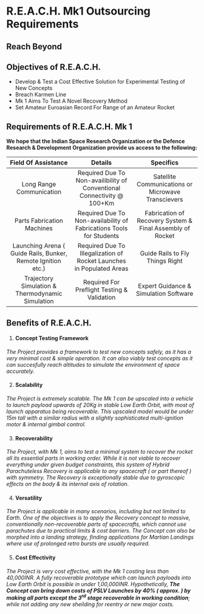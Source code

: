 <!-- Uses GitHub Flavoured Markdown-->

# R.E.A.C.H. Mk1  Outsourcing Requirements

## Reach Beyond

## Objectives of R.E.A.C.H.

* Develop & Test a Cost Effective Solution for Experimental Testing of New Concepts
* Breach Karmen Line
* Mk 1 Aims To Test A Novel Recovery Method
* Set Amateur Euroasian Record For Range of an Amateur Rocket

## Requirements of R.E.A.C.H. Mk 1

__We hope that the Indian Space Research Organization or the Defence Research & Development Organization provide us access to the following:__

| Field Of Assistance | Details | Specifics |
| :--: | :--: | :--: |
| Long Range Communication | Required Due To Non-availibility of Conventional Connectivity @ 100+Km | Satellite Communications or Microwave Transcievers |
| Parts Fabrication Machines | Required Due To Non-availability of Fabrications Tools for Students | Fabrication of Recovery System & Final Assembly of Rocket |
| Launching Arena ( Guide Rails, Bunker, Remote Ignition etc.) | Required Due To Illegalization of Rocket Launches in Populated Areas | Guide Rails to Fly Things Right |
| Trajectory Simulation & Thermodynamic Simulation | Required For Preflight Testing & Validation | Expert Guidance & Simulation Software |

## Benefits of R.E.A.C.H.

1. #### Concept Testing Framework
_The Project provides a framework to test new concepts safely, as it has a very minimal cost & simple operation. It can also viably test concepts as it can succesfully reach altitudes to simulate the environment of space accurately._

2. #### Scalability
_The Project is extremely scalable. The Mk 1 can be upscaled into a vehicle to launch payload upwards of 20Kg in stable Low Earth Orbit, with most of launch apparatus being recoverable. This upscaled model would be under 15m tall with a similar radius with a slightly sophisticated multi-ignition motor & internal gimbal control._

3. #### Recoverability

_The Project, with Mk 1, aims to test a minimal system to recover the rocket all its essential parts in working order. While it is not viable to recover everything under given budget constraints, this system of Hybrid Parachuteless Recovery is applicable to any spacecraft ( or part thereof ) with symmetry. The Recovery is exceptionally stable due to gyroscopic effects on the body & its internal axis of rotation._

4. #### Versatility

_The Project is applicable in many scenarios, including but not limited to Earth. One of the objectives is to apply the Recovery concept to massive, conventionally non-recoverable parts of spacecrafts, which cannot use parachutes due to practical limits & cost barriers. The Concept can also be morphed into a landing strategy, finding applications for Martian Landings where use of prolonged retro bursts are usually required._

5. #### Cost Effectivity

_The Project is very cost effective, with the Mk 1 costing less than 40,000INR. A fully recoverable prototype which can launch payloads into Low Earth Orbit is possible in under 1,00,000INR. Hypothetically, **The Concept can bring down costs of PSLV Launches by 40% ( approx. ) by making all parts except the 3<sup>rd</sup> stage recoverable in working condition**; while not adding any new sheilding for reentry or new major costs._

##
